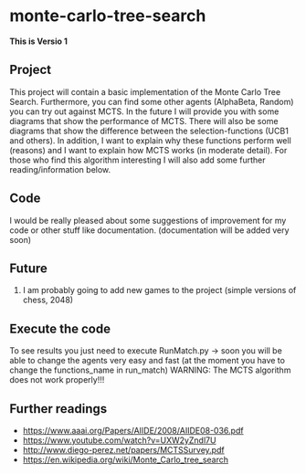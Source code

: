 # monte-carlo-tree-search

**This is Versio 1**

## Project
This project will contain a basic implementation of the Monte Carlo Tree Search.
Furthermore, you can find some other agents (AlphaBeta, Random) you can try out against MCTS.
In the future I will provide you with some diagrams that show the performance of MCTS.
There will also be some diagrams that show the difference between the selection-functions (UCB1 and others).
In addition, I want to explain why these functions perform well (reasons) and I want to explain how MCTS works (in moderate detail).
For those who find this algorithm interesting I will also add some further reading/information below.

## Code
I would be really pleased about some suggestions of improvement for my code or other stuff like documentation. (documentation will be added very soon)

## Future
1. I am probably going to add new games to the project (simple versions of chess, 2048)

## Execute the code
To see results you just need to execute RunMatch.py -> soon you will be able to change the agents very easy and fast (at the moment you have to change the functions_name in run_match)
WARNING: The MCTS algorithm does not work properly!!!


## Further readings
* https://www.aaai.org/Papers/AIIDE/2008/AIIDE08-036.pdf
* https://www.youtube.com/watch?v=UXW2yZndl7U
* http://www.diego-perez.net/papers/MCTSSurvey.pdf
* https://en.wikipedia.org/wiki/Monte_Carlo_tree_search
